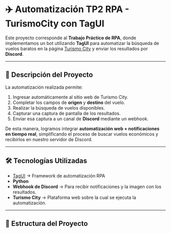 # ✈️ Automatización TP2 RPA - TurismoCity con TagUI

Este proyecto corresponde al **Trabajo Práctico de RPA**, donde implementamos un bot utilizando **TagUI** para automatizar la búsqueda de vuelos baratos en la página [Turismo City](https://www.turismocity.com.ar/) y enviar los resultados por **Discord**.

---

## 📌 Descripción del Proyecto

La automatización realizada permite:

1. Ingresar automáticamente al sitio web de Turismo City.
2. Completar los campos de **origen** y **destino** del vuelo.
3. Realizar la búsqueda de vuelos disponibles.
4. Capturar una captura de pantalla de los resultados.
5. Enviar esa captura a un canal de **Discord** mediante un webhook.

De esta manera, logramos integrar **automatización web + notificaciones en tiempo real**, simplificando el proceso de buscar vuelos económicos y recibirlos en nuestro servidor de Discord.

---

## 🛠️ Tecnologías Utilizadas

- [TagUI](https://tagui.readthedocs.io/en/latest/) → Framework de automatización RPA
- **Python**
- **Webhook de Discord** → Para recibir notificaciones y la imagen con los resultados.
- **Turismo City** → Plataforma web sobre la cual se ejecuta la automatización.

---

## 📂 Estructura del Proyecto
